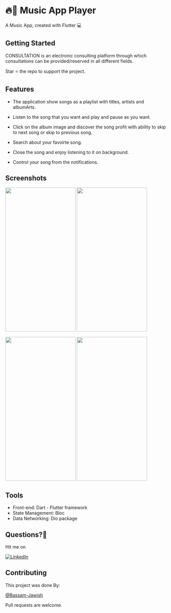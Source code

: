 # 🔥👏 Music App Player

A Music App, created with Flutter 💻

## Getting Started

CONSULTATION is an electronic consulting platform through which consultations can be provided/reserved in all different fields.

Star ⭐ the repo to support the project.

## Features

- The application show songs as a playlist with titles, artists and albumArts.

- Listen to the song that you want and play and pause as you want.

- Click on the album image and discover the song profit with ability to skip to next song or skip to previous song.

- Search about your favoirte song.

- Close the song and enjoy listening to it on background.

- Control your song from the notifications.

## Screenshots

<p float="left">
  <img src="screenshots/VideoCapture_20230313-004159.jpg" width="220" height = "450"/>
  <img src="screenshots/VideoCapture_20230313-004058.jpg" width="220" height = "450"/> 
</p>

<p float="left">
  <img src="screenshots/VideoCapture_20230313-004253.jpg" width="220" height = "450"/>
  <img src="screenshots/VideoCapture_20230313-004339.jpg" width="220" height = "450"/>
</p>

## Tools

- Front-end: Dart - Flutter framework
- State Management: Bloc
- Data Networking: Dio package

## Questions?🤔

Hit me on

[![LinkedIn](https://user-images.githubusercontent.com/35039342/55471530-94b34280-5627-11e9-8c0e-6fe86a8406d6.png)](https://www.linkedin.com/in/bassam-jawish/)

## Contributing

This project was done By:

[@Bassam-Jawish](https://github.com/Bassam-Jawish)

Pull requests are welcome.
